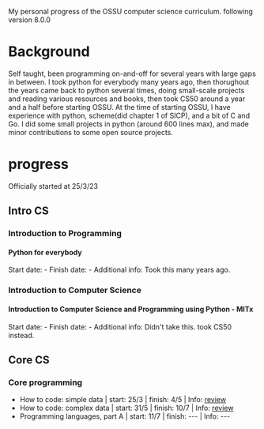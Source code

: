 
My personal progress of the OSSU computer science curriculum.
following version 8.0.0

# Background
Self taught, been programming on-and-off for several years with large gaps in between.
I took python for everybody many years ago, then thorughout the years came back to python several times, doing small-scale projects and reading various resources and books, then took CS50 around a year and a half before starting OSSU.
At the time of starting OSSU, I have experience with python, scheme(did chapter 1 of SICP), and a bit of C and Go.
I did some small projects in python (around 600 lines max), and made minor contributions to some open source projects.

# progress
Officially started at 25/3/23

## Intro CS
### Introduction to Programming
#### Python for everybody
Start date: -
Finish date: -
Additional info: Took this many years ago.

### Introduction to Computer Science
#### Introduction to Computer Science and Programming using Python - MITx
Start date: -
Finish date: -
Additional info: Didn't take this. took CS50 instead.


## Core CS
### Core programming
- How to code: simple data      | start: 25/3 | finish: 4/5  | Info: [review](./reviews/How-to-code-course-review.md)
- How to code: complex data     | start: 31/5 | finish: 10/7 | Info: [review](./reviews/How-to-code-course-review.md)
- Programming languages, part A | start: 11/7 | finish: ---  | Info: ---
